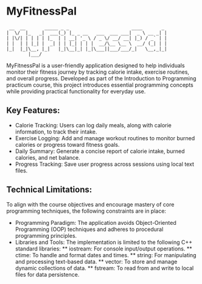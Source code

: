 # MyFitnessPal
```
 __  __       _____ _ _                       ____       _ 
|  \/  |_   _|  ___(_) |_ _ __   ___  ___ ___|  _ \ __ _| |
| |\/| | | | | |_  | | __| '_ \ / _ \/ __/ __| |_) / _` | |
| |  | | |_| |  _| | | |_| | | |  __/\__ \__ \  __/ (_| | |
|_|  |_|\__, |_|   |_|\__|_| |_|\___||___/___/_|   \__,_|_|
        |___/                                                                   
```


MyFitnessPal is a user-friendly application designed to help individuals monitor their fitness journey by tracking calorie intake, exercise routines, and overall progress. Developed as part of the Introduction to Programming practicum course, this project introduces essential programming concepts while providing practical functionality for everyday use.

## Key Features:
* Calorie Tracking: Users can log daily meals, along with calorie information, to track their intake.
* Exercise Logging: Add and manage workout routines to monitor burned calories or progress toward fitness goals.
* Daily Summary: Generate a concise report of calorie intake, burned calories, and net balance.
* Progress Tracking: Save user progress across sessions using local text files.

## Technical Limitations:
To align with the course objectives and encourage mastery of core programming techniques, the following constraints are in place:
* Programming Paradigm: The application avoids Object-Oriented Programming (OOP) techniques and adheres to procedural programming principles.
* Libraries and Tools: The implementation is limited to the following C++ standard libraries:
** iostream: For console input/output operations.
** ctime: To handle and format dates and times.
** string: For manipulating and processing text-based data.
** vector: To store and manage dynamic collections of data.
** fstream: To read from and write to local files for data persistence.

